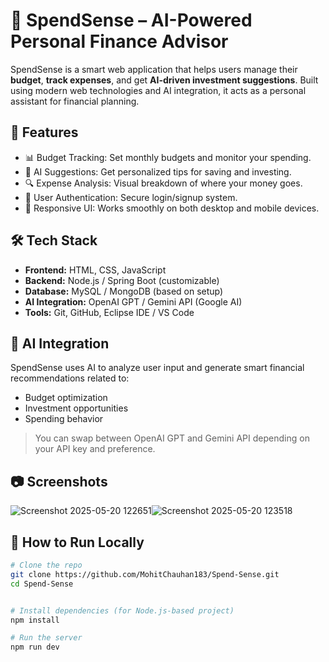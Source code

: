 # 💸 SpendSense – AI-Powered Personal Finance Advisor

SpendSense is a smart web application that helps users manage their **budget**, **track expenses**, and get **AI-driven investment suggestions**. Built using modern web technologies and AI integration, it acts as a personal assistant for financial planning.

## 🚀 Features

- 📊 Budget Tracking: Set monthly budgets and monitor your spending.
- 🧠 AI Suggestions: Get personalized tips for saving and investing.
- 🔍 Expense Analysis: Visual breakdown of where your money goes.
- 🔐 User Authentication: Secure login/signup system.
- 📱 Responsive UI: Works smoothly on both desktop and mobile devices.

## 🛠️ Tech Stack

- **Frontend:** HTML, CSS, JavaScript
- **Backend:** Node.js / Spring Boot (customizable)
- **Database:** MySQL / MongoDB (based on setup)
- **AI Integration:** OpenAI GPT / Gemini API (Google AI)
- **Tools:** Git, GitHub, Eclipse IDE / VS Code

## 🧠 AI Integration

SpendSense uses AI to analyze user input and generate smart financial recommendations related to:

- Budget optimization
- Investment opportunities
- Spending behavior

> You can swap between OpenAI GPT and Gemini API depending on your API key and preference.

## 📷 Screenshots
![Screenshot 2025-05-20 122651](https://github.com/user-attachments/assets/29128d47-7432-4e89-be7b-e785494b8142)![Screenshot 2025-05-20 123518](https://github.com/user-attachments/assets/21743712-7dc8-4e59-a388-d0fcb0e74dff)



## 🔧 How to Run Locally

```bash
# Clone the repo
git clone https://github.com/MohitChauhan183/Spend-Sense.git
cd Spend-Sense


# Install dependencies (for Node.js-based project)
npm install

# Run the server
npm run dev
